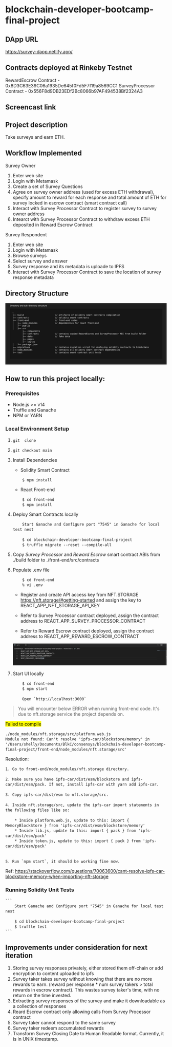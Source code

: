 # blockchain-developer-bootcamp-final-project


## DApp URL
https://survey-dapp.netlify.app/

## Contracts deployed at Rinkeby Testnet

RewardEscrow Contract - 0x8D3C63E39C06a1935De645f0Fd5F7f19a8569CC1
SurveyProcessor Contract - 0x556F8d9DB23EDf2Bc8066b97AF494538Bf2324A3
## Screencast link



## Project description

Take surveys and earn ETH.

## Workflow Implemented

Survey Owner
1. Enter web site
2. Login with Metamask
3. Create a set of Survey Questions
5. Agree on survey owner address (used for excess ETH withdrawal), specify amount to reward for each response and total amount of ETH for survey locked in escrow contract (smart contract call)
6. Interact with Survey Processor Contract to register survey to survey owner address
7. Intearct with Survey Processor Contract to withdraw excess ETH deposited in Reward Escrow Contract

Survey Respondent
1. Enter web site
2. Login with Metamask
3. Browse surveys
4. Select survey and answer
5. Survey response and its metadata is uploade to IPFS
6. Interact with Survey Processor Contract to save the location of survey response metadata



## Directory Structure
![folder structure](./dir_struct.png)

## How to run this project locally:

### Prerequisites

- Node.js >= v14
- Truffle and Ganache
- NPM or YARN


### Local Environment Setup
1. `git  clone `

2. `git checkout main`

3. Install Dependencies

    - Solidity Smart Contract 
    ```
        $ npm install
    ```
    
    - React Front-end 
    
    ```
        $ cd front-end
        $ npm install
    ```

4. Deploy Smart Contracts locally

    ```
        Start Ganache and Configure port "7545" in Ganache for local test nest

        $ cd blockchain-developer-bootcamp-final-project
        $ truffle migrate --reset --compile-all
    ```
        
5. Copy *Survey Processor* and *Reward Escrow* smart contract ABIs from ./build folder to ./front-end/src/contracts

6. Populate .env file

    ```
        $ cd front-end
        % vi .env
    ```

    - Register and create API access key from NFT.STORAGE https://nft.storage/#getting-started and assign the key to REACT_APP_NFT_STORAGE_API_KEY  

    - Refer to Survey Processor contract deployed, assign the contract address to REACT_APP_SURVEY_PROCESSOR_CONTRACT  

    - Refer to Reward Escrow contract deployed, assign the contract address to REACT_APP_REWARD_ESCROW_CONTRACT  


    ![.env](./env_file.png)


7. Start UI locally

    ```
        $ cd front-end
        $ npm start
        
        Open `http://localhost:3000`
    ```


> You will encounter below ERROR when running front-end code. It's due to nft.storage service the project depends on.

<mark>Failed to compile</mark>
```
./node_modules/nft.storage/src/platform.web.js
Module not found: Can't resolve 'ipfs-car/blockstore/memory' in '/Users/shelly/Documents/BlkC/consensys/blockchain-developer-bootcamp-final-project/front-end/node_modules/nft.storage/src'
```

Resolution:

    1. Go to front-end/node_modules/nft.storage directory.

    2. Make sure you have ipfs-car/dist/esm/blockstore and ipfs-car/dist/esm/pack. If not, install ipfs-car with yarn add ipfs-car. 

    3. Copy ipfs-car/dist/esm to nft.storage/src.

    4. Inside nft.storage/src, update the ipfs-car import statements in the following files like so:

        * Inside platform.web.js, update to this: import { MemoryBlockStore } from 'ipfs-car/dist/esm/blockstore/memory'
        * Inside lib.js, update to this: import { pack } from 'ipfs-car/dist/esm/pack'
        * Inside token.js, update to this: import { pack } from 'ipfs-car/dist/esm/pack'
        

    5. Run `npm start`, it should be working fine now.

Ref: https://stackoverflow.com/questions/70063600/cant-resolve-ipfs-car-blockstore-memory-when-importing-nft-storage


### Running Solidity Unit Tests

    ```
        Start Ganache and Configure port "7545" in Ganache for local test nest

        $ cd blockchain-developer-bootcamp-final-project
        $ truffle test
    ```
## Improvements under consideration for next iteration 
1. Storing survey responses privately, either stored them off-chain or add encryption to content uploaded to ipfs
2. Survey taker takes survey without knowing that there are no more rewards to earn. (reward per response * num survey takers > total rewards in escrow contract). This wastes survey taker's time, with no return on the time invested.
3. Extracting survey responses of the survey and make it downloadable as a collection of responses
4. Reard Escrow contract only allowing calls from Survey Processor contract
5. Survey taker cannot respond to the same survey
6. Survey taker redeem accumulated rewards
7. Transform Survey Closing Date to Human Readable format. Currently, it is in UNIX timestamp.
